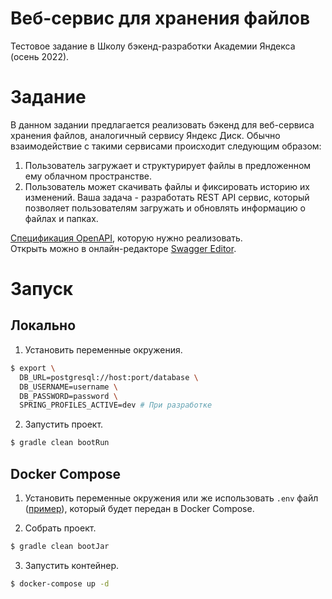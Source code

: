 # Веб-сервис для хранения файлов
Тестовое задание в Школу бэкенд-разработки Академии Яндекса (осень 2022).

# Задание
В данном задании предлагается реализовать бэкенд для веб-сервиса хранения файлов, аналогичный сервису Яндекс Диск. 
Обычно взаимодействие с такими сервисами происходит следующим образом:
1. Пользователь загружает и структурирует файлы в предложенном ему облачном пространстве. 
2. Пользователь может скачивать файлы и фиксировать историю их изменений.
Ваша задача - разработать REST API сервис, который позволяет пользователям загружать и обновлять информацию о файлах и папках.

[Cпецификация OpenAPI](/src/main/resources/openapi.yaml), которую нужно реализовать.  
Открыть можно в онлайн-редакторе [Swagger Editor](https://editor.swagger.io/).

# Запуск

## Локально
1. Установить переменные окружения.
```bash
$ export \
  DB_URL=postgresql://host:port/database \
  DB_USERNAME=username \
  DB_PASSWORD=password \
  SPRING_PROFILES_ACTIVE=dev # При разработке
```

2. Запустить проект.
```bash
$ gradle clean bootRun
```

## Docker Compose
1. Установить переменные окружения или же использовать `.env` файл ([пример](/.env.example)), 
который будет передан в Docker Compose.

2. Собрать проект.
```bash
$ gradle clean bootJar
```

3. Запустить контейнер.
```bash
$ docker-compose up -d
```
